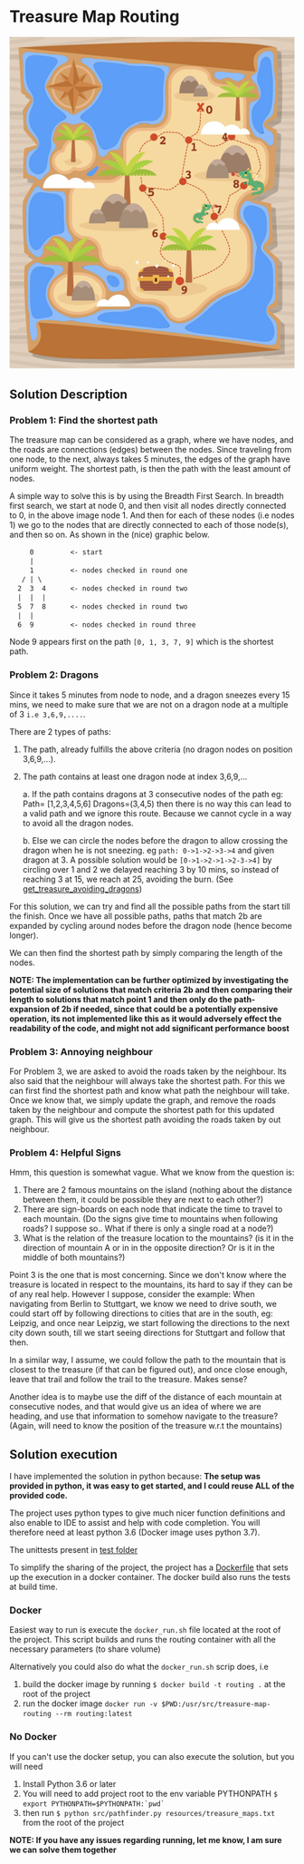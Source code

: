# Treasure Map Routing

<img width="733" alt="map" src="resources/map.png">

## Solution Description
### Problem 1: Find the shortest path

The treasure map can be considered as a graph, where we have nodes, and the roads are connections (edges) between the
nodes. Since traveling from one node, to the next, always takes 5 minutes, the edges of the graph have uniform weight.
The shortest path, is then the path with the least amount of nodes. 

A simple way to solve this is by using the Breadth First Search. In breadth first search, we start at node 0, and then
visit all nodes directly connected to 0, in the above image node 1. And then for each of these nodes (i.e 
nodes 1) we go to the nodes that are directly connected to each of those node(s), and then so on. As shown in the (nice)
graphic below. 

 
         0         <- start
         |
         1         <- nodes checked in round one
       / | \
      2  3  4      <- nodes checked in round two
      |  |  |
      5  7  8      <- nodes checked in round two
      |  |
      6  9         <- nodes checked in round three

Node 9 appears first on the path `[0, 1, 3, 7, 9]` which is the shortest path. 

### Problem 2: Dragons
Since it takes 5 minutes from node to node, and a dragon sneezes every 15 mins, we need to make sure that we are not on 
a dragon node at a multiple of 3 `i.e 3,6,9,....`. 


There are 2 types of paths:
1. The path, already fulfills the above criteria (no dragon nodes on position 3,6,9,...).

2. The path contains at least one dragon node at index 3,6,9,...
    
    a. If the path contains dragons at 3 consecutive nodes of the path eg: Path= [1,2,3,4,5,6] Dragons=(3,4,5)
    then there is no way this can lead to a valid path and we ignore this route. Because we cannot cycle in a way to
    avoid all the dragon nodes. 
    
    b. Else we can circle the nodes before the dragon to allow crossing the dragon when he is not sneezing.
    eg `path: 0->1->2->3->4` and given dragon at 3. A possible solution would be `[0->1->2->1->2-3->4]` by circling over 
    1 and 2 we delayed reaching 3 by 10 mins, so instead of reaching 3 at 15, we reach at 25, avoiding the burn. 
    (See [get_treasure_avoiding_dragons](src/treasure_finder.py#L27))

For this solution, we can try and find all the possible paths from the start till the finish. Once we have all possible 
paths, paths that match 2b are expanded by cycling around nodes before the dragon node (hence become longer). 

We can then find the shortest path by simply comparing the length of the nodes. 

**NOTE: The implementation can be further optimized by investigating the potential size of solutions that match criteria
2b and then comparing their length to solutions that match point 1 and then only do the path-expansion of 2b if needed, since
that could be a potentially expensive operation, its not implemented like this as it would adversely effect the readability
of the code, and might not add significant performance boost** 

### Problem 3: Annoying neighbour

For Problem 3, we are asked to avoid the roads taken by the neighbour. Its also said that the neighbour will always take
the shortest path. For this we can first find the shortest path and know what path the neighbour will take.
Once we know that, we simply update the graph, and remove the roads taken by the neighbour and compute the 
shortest path for this updated graph. This will give us the shortest path avoiding the roads taken by out neighbour.

### Problem 4: Helpful Signs
Hmm, this question is somewhat vague. What we know from the question is: 
1. There are 2 famous mountains on the island (nothing about the distance between them, it could be possible they are
next to each other?)
2. There are sign-boards on each node that indicate the time to travel to each mountain. (Do the signs give time to 
mountains when following roads? I suppose so.. What if there is only a single road at a node?)
3. What is the relation of the treasure location to the mountains? (is it in the direction of mountain A or in 
in the opposite direction? Or is it in the middle of both mountains?)

Point 3 is the one that is most concerning. Since we don't know where the treasure is located in respect to the mountains, 
its hard to say if they can be of any real help. However I suppose, consider the example: When navigating from Berlin to Stuttgart, we 
know we need to drive south, we could start off by following directions to cities that are in the south, eg: Leipzig, and 
once near Leipzig, we start following the directions to the next city down south, till we start seeing directions for Stuttgart
and follow that then. 

In a similar way, I assume, we could follow the path to the mountain that is closest to the treasure (if that can be figured out),
and once close enough, leave that trail and follow the trail to the treasure. Makes sense?

Another idea is to maybe use the diff of the distance of each mountain at consecutive nodes, and that would give us an idea
of where we are heading, and use that information to somehow navigate to the treasure? (Again, will need to know the position
of the treasure w.r.t the mountains)
  

## Solution execution
I have implemented the solution in python because: **The setup was provided in python, it was easy to get started, and I could reuse ALL of the provided code.**

The project uses python types to give much nicer function definitions and also enable to IDE to assist and help with 
code completion. You will therefore need at least python 3.6 (Docker image uses python 3.7). 

The unittests present in [test folder](test)

To simplify the sharing of the project, the project has a [Dockerfile](Dockerfile) that sets up the execution in a docker
container. The docker build also runs the tests at build time. 

### Docker
Easiest way to run is execute the `docker_run.sh` file located at the root of the project. This script builds and runs
the routing container with all the necessary parameters (to share volume)

Alternatively you could also do what the `docker_run.sh` scrip does, i.e 
1. build the docker image by running `$ docker build -t routing .` at the root of the project
2. run the docker image `docker run -v $PWD:/usr/src/treasure-map-routing --rm routing:latest`

### No Docker
If you can't use the docker setup, you can also execute the solution, but you will need

1. Install Python 3.6 or later 
2. You will need to add project root to the env variable PYTHONPATH ``$ export PYTHONPATH=$PYTHONPATH:`pwd` ``
3. then run `$ python src/pathfinder.py resources/treasure_maps.txt` from the root of the project

**NOTE: If you have any issues regarding running, let me know, I am sure we can solve them together**
